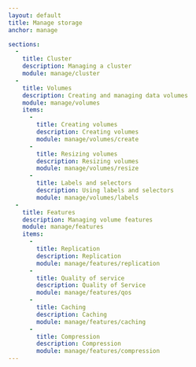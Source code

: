 ```yaml
---
layout: default
title: Manage storage
anchor: manage

sections:
  -
    title: Cluster
    description: Managing a cluster
    module: manage/cluster
  -
    title: Volumes
    description: Creating and managing data volumes
    module: manage/volumes
    items:
      -
        title: Creating volumes
        description: Creating volumes
        module: manage/volumes/create
      -
        title: Resizing volumes
        description: Resizing volumes
        module: manage/volumes/resize
      -
        title: Labels and selectors
        description: Using labels and selectors
        module: manage/volumes/labels
  -
    title: Features
    description: Managing volume features
    module: manage/features
    items:
      -
        title: Replication
        description: Replication
        module: manage/features/replication
      -
        title: Quality of service
        description: Quality of Service
        module: manage/features/qos
      -
        title: Caching
        description: Caching
        module: manage/features/caching
      -
        title: Compression
        description: Compression
        module: manage/features/compression
---
```

